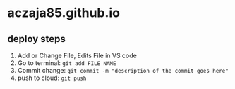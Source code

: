 # aczaja85.github.io
## deploy steps

1. Add or Change File, Edits File in VS code
2. Go to terminal: `git add FILE NAME`
3. Commit change: `git commit -m "description of the commit goes here"`
4. push to cloud: `git push`
